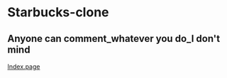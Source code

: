 # Starbucks-clone
## Anyone can comment_whatever you do_I don't mind


[Index.page](https://sangdon1029.github.io/Starbucks-clone/)
